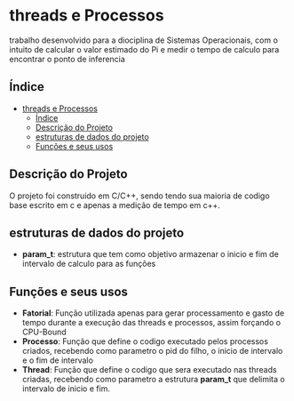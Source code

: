 # threads e Processos
trabalho desenvolvido para a diociplina de Sistemas Operacionais, com o intuito de calcular o valor estimado do Pi e medir o tempo de calculo
para encontrar o ponto de inferencia

## Índice

- [threads e Processos](#threads-e-processos)
  - [Índice](#índice)
  - [Descrição do Projeto](#descrição-do-projeto)
  - [estruturas de dados do projeto](#estruturas-de-dados-do-projeto)
  - [Funções e seus usos](#funções-e-seus-usos)



## Descrição do Projeto

O projeto foi construido em C/C++, sendo tendo sua maioria de codigo base escrito em c e apenas a medição de tempo em c++.

## estruturas de dados do projeto

- **param_t**: estrutura que tem como objetivo armazenar o inicio e fim de intervalo de calculo para as funções

## Funções e seus usos

- **Fatorial**: Função utilizada apenas para gerar processamento e gasto de tempo durante a execução das threads e processos, assim forçando o CPU-Bound
- **Processo**: Função que define o codigo executado pelos processos criados, recebendo como parametro o pid do filho, o inicio de intervalo e o fim de intervalo
- **Thread**: Função que define o codigo que sera executado nas threads criadas, recebendo como parametro a estrutura **param_t** que delimita o intervalo de inicio e fim.


